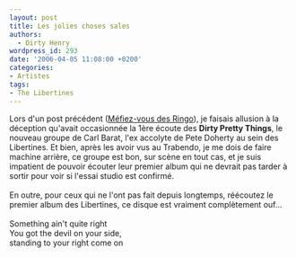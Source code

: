 ```yaml
---
layout: post
title: Les jolies choses sales
authors:
  - Dirty Henry
wordpress_id: 293
date: '2006-04-05 11:08:00 +0200'
categories:
- Artistes
tags:
- The Libertines
---
```

Lors d'un post précédent ([Méfiez-vous des Ringo](277)), je faisais allusion à la déception qu'avait occasionnée la 1ère écoute des __Dirty Pretty Things__, le nouveau groupe de Carl Barat, l'ex accolyte de Pete Doherty au sein des Libertines. Et bien, après les avoir vus au Trabendo, je me dois de faire machine arrière, ce groupe est bon, sur scène en tout cas, et je suis impatient de pouvoir écouter leur premier album qui ne devrait pas tarder à sortir pour voir si l'essai studio est confirmé.<br /><br />En outre, pour ceux qui ne l'ont pas fait depuis longtemps, réécoutez le premier album des Libertines, ce disque est vraiment complètement ouf...<br /><br />Something ain't quite right<br />You got the devil on your side,<br />standing to your right come on
